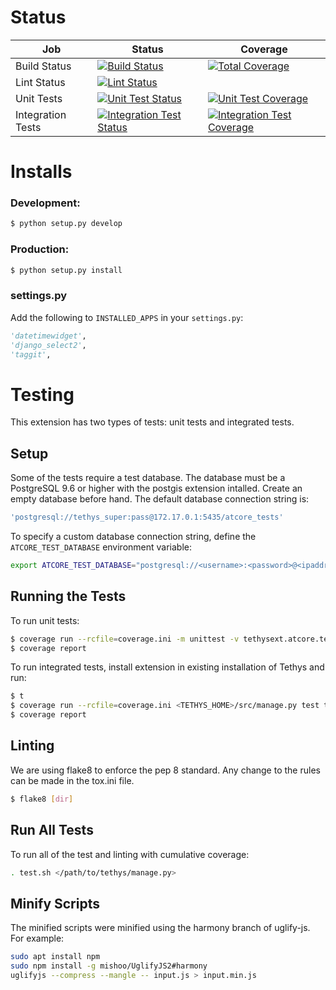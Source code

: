 # Status

| Job                       | Status                                                                                                                                                                                             | Coverage           |
| ------------------------- | -------------------------------------------------------------------------------------------------------------------------------------------------------------------------------------------------- | ------------------ |
| Build Status              | [![Build Status](https://git.aquaveo.com/tethys/tethysext-atcore/badges/master/pipeline.svg?job=build)](https://git.aquaveo.com/tethys/tethysext-atcore/commits/master)                            | [![Total Coverage](https://git.aquaveo.com/tethys/tethysext-atcore/badges/master/coverage.svg?job=coverage)](https://git.aquaveo.com/tethys/tethysext-atcore/commits/master) |
| Lint Status               | [![Lint Status](https://git.aquaveo.com/tethys/tethysext-atcore/badges/master/pipeline.svg?job=lint)](https://git.aquaveo.com/tethys/tethysext-atcore/commits/master)                              |                    |
| Unit Tests                | [![Unit Test Status](https://git.aquaveo.com/tethys/tethysext-atcore/badges/master/pipeline.svg?job=unit_tests)](https://git.aquaveo.com/tethys/tethysext-atcore/commits/master)                   | [![Unit Test Coverage](https://git.aquaveo.com/tethys/tethysext-atcore/badges/master/coverage.svg?job=unit_tests)](https://git.aquaveo.com/tethys/tethysext-atcore/commits/master) |
| Integration Tests         | [![Integration Test Status](https://git.aquaveo.com/tethys/tethysext-atcore/badges/master/pipeline.svg?job=integration_tests)](https://git.aquaveo.com/tethys/tethysext-atcore/commits/master)     | [![Integration Test Coverage](https://git.aquaveo.com/tethys/tethysext-atcore/badges/master/coverage.svg?job=integration_tests)](https://git.aquaveo.com/tethys/tethysext-atcore/commits/master) | 

# Installs

### Development:

```bash
$ python setup.py develop
```

### Production:

```bash
$ python setup.py install
```

### settings.py

Add the following to `INSTALLED_APPS` in your `settings.py`:

```python
'datetimewidget',
'django_select2',
'taggit',
```

# Testing

This extension has two types of tests: unit tests and integrated tests.

## Setup

Some of the tests require a test database. The database must be a PostgreSQL 9.6 or higher with the postgis extension intalled. Create an empty database before hand. The default database connection string is:

```bash
'postgresql://tethys_super:pass@172.17.0.1:5435/atcore_tests'
```

To specify a custom database connection string, define the `ATCORE_TEST_DATABASE` environment variable:

```bash
export ATCORE_TEST_DATABASE="postgresql://<username>:<password>@<ipaddress>:<port>/<dbname>"
```

## Running the Tests

To run unit tests:

```bash
$ coverage run --rcfile=coverage.ini -m unittest -v tethysext.atcore.tests.unit_tests 
$ coverage report
```

To run integrated tests, install extension in existing installation of Tethys and run:

```bash
$ t
$ coverage run --rcfile=coverage.ini <TETHYS_HOME>/src/manage.py test tethysext.atcore.tests.integrated_tests
$ coverage report
```

## Linting

We are using flake8 to enforce the pep 8 standard. Any change to the rules can be made in the tox.ini file.

```bash
$ flake8 [dir]
```

## Run All Tests

To run all of the test and linting with cumulative coverage:

```bash
. test.sh </path/to/tethys/manage.py>
```

## Minify Scripts

The minified scripts were minified using the harmony branch of uglify-js. For example:

```bash
sudo apt install npm
sudo npm install -g mishoo/UglifyJS2#harmony
uglifyjs --compress --mangle -- input.js > input.min.js
```